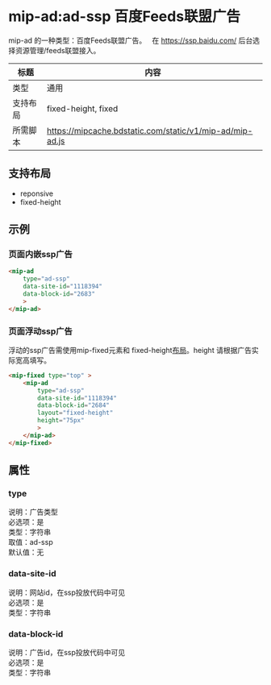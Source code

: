 # mip-ad:ad-ssp 百度Feeds联盟广告

mip-ad 的一种类型：百度Feeds联盟广告。  
在 https://ssp.baidu.com/ 后台选择资源管理/feeds联盟接入。

标题|内容
----|----
类型|通用
支持布局|fixed-height, fixed
所需脚本|https://mipcache.bdstatic.com/static/v1/mip-ad/mip-ad.js


## 支持布局

- reponsive
- fixed-height

## 示例

### 页面内嵌ssp广告

```html
<mip-ad
    type="ad-ssp"
    data-site-id="1118394"
    data-block-id="2683"
    >
</mip-ad>
```

### 页面浮动ssp广告
浮动的ssp广告需使用mip-fixed元素和 fixed-height[布局](https://www.mipengine.org/doc/3-widget/11-widget-layout.html)。height 请根据广告实际宽高填写。

```html
<mip-fixed type="top" >
    <mip-ad
        type="ad-ssp"
        data-site-id="1118394"
        data-block-id="2684"
        layout="fixed-height"
        height="75px"
        >
    </mip-ad>
</mip-fixed>
```

## 属性

### type

说明：广告类型  
必选项：是  
类型：字符串  
取值：ad-ssp  
默认值：无

### data-site-id

说明：网站id，在ssp投放代码中可见  
必选项：是  
类型：字符串  

### data-block-id

说明：广告id，在ssp投放代码中可见  
必选项：是  
类型：字符串  
